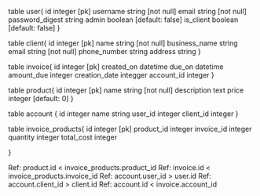 
table user{
  id integer [pk]
  username string [not null]
  email string [not null]
  password_digest string
  admin boolean [default: false]
  is_client boolean [default: false]
}

table client{
  id integer [pk]
  name string [not null]
  business_name string
  email string [not null]
  phone_number string
  address string
}

table invoice{
  id integer [pk]
  created_on datetime
  due_on datetime
  amount_due integer
  creation_date integger
  account_id integer
}

table product{
  id integer [pk]
  name string [not null]
  description text
  price integer [default: 0]
}

table account {
  id integer
  name string
  user_id integer
  client_id integer
}

table invoice_products{
  id integer [pk]
  product_id integer
  invoice_id integer
  quantity integer
  total_cost integer

}


Ref: product.id < invoice_products.product_id
Ref: invoice.id < invoice_products.invoice_id
Ref: account.user_id > user.id
Ref: account.client_id > client.id
Ref: account.id < invoice.account_id
